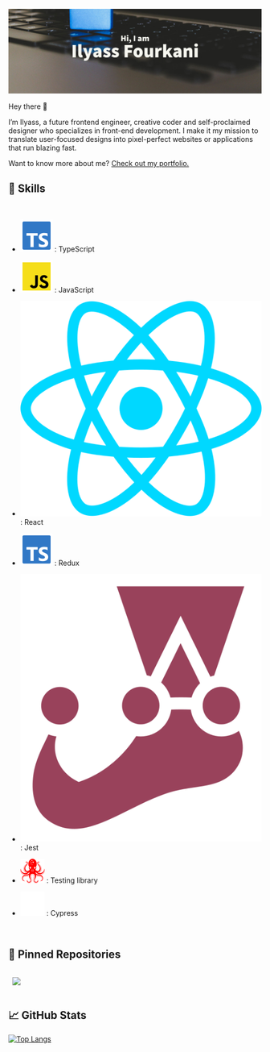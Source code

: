 [![Ilyass's GitHub Banner](./images/Ilyass.png)](https://github.com/Ilyass-shw)

Hey there 👋

I’m Ilyass, a future frontend engineer, creative coder and self-proclaimed designer who specializes in front-end development. I make it my mission to translate user-focused designs into pixel-perfect websites or applications that run blazing fast.

Want to know more about me? [Check out my portfolio.](https://braydoncoyer.dev/)
<br>

## 💼 Skills
<br>

- <img src="./imgsAndSvgs/file-type-typescript-official.svg"/>      :  TypeScript

- <img src="./imgsAndSvgs/file-type-js-official.svg"/> : JavaScript

- <img src="./imgsAndSvgs/react.svg"/> : React
- <img src="./imgsAndSvgs/file-type-typescript-official.svg"/> :  Redux
- <img src="./imgsAndSvgs/jest.svg"/> : Jest
- <img src="./imgsAndSvgs/testinglibrary.svg"/> : Testing library
- <img src="./imgsAndSvgs/cypress.svg"/> : Cypress
<br>

## 📌 Pinned Repositories

<a href="https://github.com/Ilyass-shw/Shw-shop">
  <img align="center" style="margin:1rem 0.5rem" src="https://github-readme-stats.vercel.app/api/pin/?username=Ilyass-shw&repo=Shw-shop&theme=midnight-purple&show_icons=true" />
</a>
<br>

## 📈 GitHub Stats

[![Top Langs](https://github-readme-stats.vercel.app/api/top-langs/?username=Ilyass-shw&theme=midnight-purple)](https://github.com/Ilyass-shw/Ilyass-shw)
